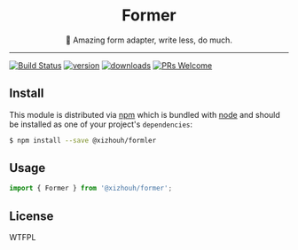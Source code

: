 <div align="center">
<h1>Former</h1>

<p>👻 Amazing form adapter, write less, do much.</p>
</div>

<hr />

[![Build Status][build-badge]][build]
[![version][version-badge]][package]
[![downloads][downloads-badge]][package]
[![PRs Welcome][prs-badge]][prs]

## Install

This module is distributed via [npm][npm] which is bundled with [node][node] and
should be installed as one of your project's `dependencies`:

```bash
$ npm install --save @xizhouh/formler
```

## Usage

```js
import { Former } from '@xizhouh/former';
```

## License

WTFPL

[npm]: https://www.npmjs.com/
[node]: https://nodejs.org
[build-badge]: https://img.shields.io/travis/HuangXiZhou/former.svg?style=flat-square
[build]: https://travis-ci.org/HuangXiZhou/former
[version-badge]: https://img.shields.io/npm/v/@xizhouh/former.svg?style=flat-square
[package]: https://www.npmjs.com/package/@xizhouh/former
[downloads-badge]: https://img.shields.io/npm/dm/@xizhouh/former.svg?style=flat-square
[prs-badge]: https://img.shields.io/badge/PRs-welcome-brightgreen.svg?style=flat-square
[prs]: https://github.com/HuangXiZhou/former/pulls
